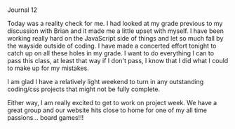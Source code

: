 #
Journal 12

Today was a reality check for me.  I had looked at my grade previous to my discussion with Brian and it made me a little
upset with myself.  I have been working really hard on the JavaScript side of things and let so much fall by the wayside 
outside of coding.  I have made a concerted effort tonight to catch up on all these holes in my grade.  I want to do 
everything I can to pass this class, at least that way if I don't pass, I know that I did what I could to make up for my
mistakes.

I am glad I have a relatively light weekend to turn in any outstanding coding/css projects that might not be fully complete.

Either way, I am really excited to get to work on project week.  We have a great group and our website hits close to 
home for one of my all time passions... board games!!!